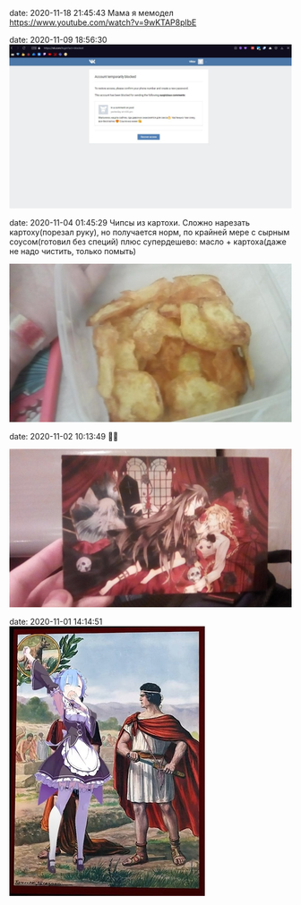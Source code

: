 date: 2020-11-18 21:45:43
Мама я мемодел
https://www.youtube.com/watch?v=9wKTAP8plbE

date: 2020-11-09 18:56:30
![](/blog/static/img/2sBfQOLUryM.jpg)

date: 2020-11-04 01:45:29
Чипсы из картохи. Сложно нарезать картоху(порезал руку), но получается норм, по крайней мере с сырным соусом(готовил без специй) плюс супердешево: масло + картоха(даже не надо чистить, только помыть)

![](/blog/static/img/lrdEog0bHVc.jpg)

date: 2020-11-02 10:13:49
👌🏻

![](/blog/static/img/AMXryrAlQ0M.jpg)

date: 2020-11-01 14:14:51
![](/blog/static/img/WpKA3rvJFHA.jpg)
